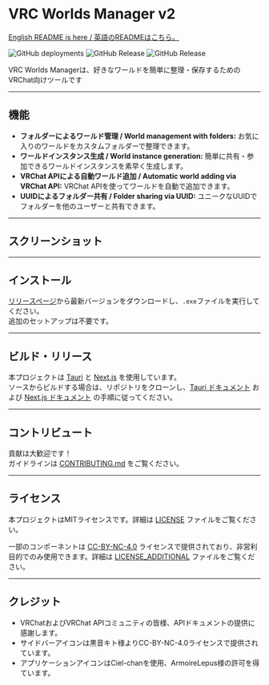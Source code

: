# VRC Worlds Manager v2

[English README is here / 英語のREADMEはこちら。](./README.md)

![GitHub deployments](https://img.shields.io/github/deployments/raifa21/vrc-worlds-manager-tauri/release?style=flat)
![GitHub Release](https://img.shields.io/github/v/release/raifa21/vrc-worlds-manager-tauri?label=Stable)
![GitHub Release](https://img.shields.io/github/v/release/raifa21/vrc-worlds-manager-tauri?include_prereleases&label=Pre-Release)

VRC Worlds Managerは、好きなワールドを簡単に整理・保存するためのVRChat向けツールです

---

## 機能

- **フォルダーによるワールド管理 / World management with folders:** お気に入りのワールドをカスタムフォルダーで整理できます。
- **ワールドインスタンス生成 / World instance generation:** 簡単に共有・参加できるワールドインスタンスを素早く生成します。
- **VRChat APIによる自動ワールド追加 / Automatic world adding via VRChat API:** VRChat APIを使ってワールドを自動で追加できます。
- **UUIDによるフォルダー共有 / Folder sharing via UUID:** ユニークなUUIDでフォルダーを他のユーザーと共有できます。

---

## スクリーンショット

<!-- ここにスクリーンショットやデモリンクを追加してください / Add screenshots or demo links here -->

---

## インストール

[リリースページ](https://github.com/yourusername/vrc-world-manager-tauri/releases)から最新バージョンをダウンロードし、`.exe`ファイルを実行してください。  
追加のセットアップは不要です。

---

## ビルド・リリース

本プロジェクトは [Tauri](https://tauri.app/) と [Next.js](https://nextjs.org/) を使用しています。  
ソースからビルドする場合は、リポジトリをクローンし、[Tauri ドキュメント](https://tauri.app/v1/guides/getting-started/prerequisites/) および [Next.js ドキュメント](https://nextjs.org/docs) の手順に従ってください。

---


## コントリビュート

貢献は大歓迎です！  
ガイドラインは [CONTRIBUTING.md](CONTRIBUTING.md) をご覧ください。


---

## ライセンス

本プロジェクトはMITライセンスです。詳細は [LICENSE](LICENSE) ファイルをご覧ください。

一部のコンポーネントは [CC-BY-NC-4.0](https://creativecommons.org/licenses/by-nc/4.0/) ライセンスで提供されており、非営利目的でのみ使用できます。詳細は [LICENSE_ADDITIONAL](LICENSE_ADDITIONAL) ファイルをご覧ください。

---

## クレジット

- VRChatおよびVRChat APIコミュニティの皆様、APIドキュメントの提供に感謝します。  
- サイドバーアイコンは黒音キト様よりCC-BY-NC-4.0ライセンスで提供されています。  
- アプリケーションアイコンはCiel-chanを使用、ArmoireLepus様の許可を得ています。  